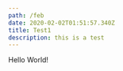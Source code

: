 ```yaml
---
path: /feb
date: 2020-02-02T01:51:57.340Z
title: Test1
description: this is a test
---
```

Hello World!
